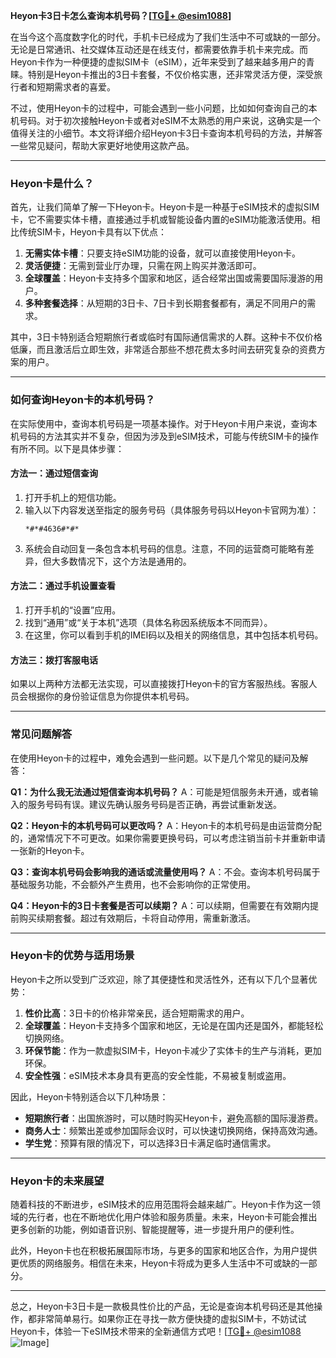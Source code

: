 **Heyon卡3日卡怎么查询本机号码？[[TG💪+ @esim1088](https://t.me/s/esim1088)]**

在当今这个高度数字化的时代，手机卡已经成为了我们生活中不可或缺的一部分。无论是日常通讯、社交媒体互动还是在线支付，都需要依靠手机卡来完成。而Heyon卡作为一种便捷的虚拟SIM卡（eSIM），近年来受到了越来越多用户的青睐。特别是Heyon卡推出的3日卡套餐，不仅价格实惠，还非常灵活方便，深受旅行者和短期需求者的喜爱。

不过，使用Heyon卡的过程中，可能会遇到一些小问题，比如如何查询自己的本机号码。对于初次接触Heyon卡或者对eSIM不太熟悉的用户来说，这确实是一个值得关注的小细节。本文将详细介绍Heyon卡3日卡查询本机号码的方法，并解答一些常见疑问，帮助大家更好地使用这款产品。

---

### Heyon卡是什么？

首先，让我们简单了解一下Heyon卡。Heyon卡是一种基于eSIM技术的虚拟SIM卡，它不需要实体卡槽，直接通过手机或智能设备内置的eSIM功能激活使用。相比传统SIM卡，Heyon卡具有以下优点：

1. **无需实体卡槽**：只要支持eSIM功能的设备，就可以直接使用Heyon卡。
2. **灵活便捷**：无需到营业厅办理，只需在网上购买并激活即可。
3. **全球覆盖**：Heyon卡支持多个国家和地区，适合经常出国或需要国际漫游的用户。
4. **多种套餐选择**：从短期的3日卡、7日卡到长期套餐都有，满足不同用户的需求。

其中，3日卡特别适合短期旅行者或临时有国际通信需求的人群。这种卡不仅价格低廉，而且激活后立即生效，非常适合那些不想花费太多时间去研究复杂的资费方案的用户。

---

### 如何查询Heyon卡的本机号码？

在实际使用中，查询本机号码是一项基本操作。对于Heyon卡用户来说，查询本机号码的方法其实并不复杂，但因为涉及到eSIM技术，可能与传统SIM卡的操作有所不同。以下是具体步骤：

#### 方法一：通过短信查询
1. 打开手机上的短信功能。
2. 输入以下内容发送至指定的服务号码（具体服务号码以Heyon卡官网为准）：
   ```
   *#*#4636#*#*
   ```
3. 系统会自动回复一条包含本机号码的信息。注意，不同的运营商可能略有差异，但大多数情况下，这个方法是通用的。

#### 方法二：通过手机设置查看
1. 打开手机的“设置”应用。
2. 找到“通用”或“关于本机”选项（具体名称因系统版本不同而异）。
3. 在这里，你可以看到手机的IMEI码以及相关的网络信息，其中包括本机号码。

#### 方法三：拨打客服电话
如果以上两种方法都无法实现，可以直接拨打Heyon卡的官方客服热线。客服人员会根据你的身份验证信息为你提供本机号码。

---

### 常见问题解答

在使用Heyon卡的过程中，难免会遇到一些问题。以下是几个常见的疑问及解答：

**Q1：为什么我无法通过短信查询本机号码？**
A：可能是短信服务未开通，或者输入的服务号码有误。建议先确认服务号码是否正确，再尝试重新发送。

**Q2：Heyon卡的本机号码可以更改吗？**
A：Heyon卡的本机号码是由运营商分配的，通常情况下不可更改。如果你需要更换号码，可以考虑注销当前卡并重新申请一张新的Heyon卡。

**Q3：查询本机号码会影响我的通话或流量使用吗？**
A：不会。查询本机号码属于基础服务功能，不会额外产生费用，也不会影响你的正常使用。

**Q4：Heyon卡的3日卡套餐是否可以续期？**
A：可以续期，但需要在有效期内提前购买续期套餐。超过有效期后，卡将自动停用，需重新激活。

---

### Heyon卡的优势与适用场景

Heyon卡之所以受到广泛欢迎，除了其便捷性和灵活性外，还有以下几个显著优势：

1. **性价比高**：3日卡的价格非常亲民，适合短期需求的用户。
2. **全球覆盖**：Heyon卡支持多个国家和地区，无论是在国内还是国外，都能轻松切换网络。
3. **环保节能**：作为一款虚拟SIM卡，Heyon卡减少了实体卡的生产与消耗，更加环保。
4. **安全性强**：eSIM技术本身具有更高的安全性能，不易被复制或盗用。

因此，Heyon卡特别适合以下几种场景：
- **短期旅行者**：出国旅游时，可以随时购买Heyon卡，避免高额的国际漫游费。
- **商务人士**：频繁出差或参加国际会议时，可以快速切换网络，保持高效沟通。
- **学生党**：预算有限的情况下，可以选择3日卡满足临时通信需求。

---

### Heyon卡的未来展望

随着科技的不断进步，eSIM技术的应用范围将会越来越广。Heyon卡作为这一领域的先行者，也在不断地优化用户体验和服务质量。未来，Heyon卡可能会推出更多创新的功能，例如语音识别、智能提醒等，进一步提升用户的便利性。

此外，Heyon卡也在积极拓展国际市场，与更多的国家和地区合作，为用户提供更优质的网络服务。相信在未来，Heyon卡将成为更多人生活中不可或缺的一部分。

---

总之，Heyon卡3日卡是一款极具性价比的产品，无论是查询本机号码还是其他操作，都非常简单易行。如果你正在寻找一款方便快捷的虚拟SIM卡，不妨试试Heyon卡，体验一下eSIM技术带来的全新通信方式吧！[[TG💪+ @esim1088](https://t.me/s/esim1088) ![Image](https://i.postimg.cc/4NQfJmqS/Snipaste-2025-05-13-00-14-12.png)]